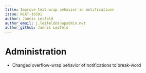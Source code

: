 ```yaml
---
title: Improve text wrap behavior in notifications
issue: NEXT-16591
author: Jannis Leifeld
author_email: j.leifeld@snapadmin.net
author_github: Jannis Leifeld
---
```

# Administration
* Changed overflow-wrap behavior of notifications to break-word
